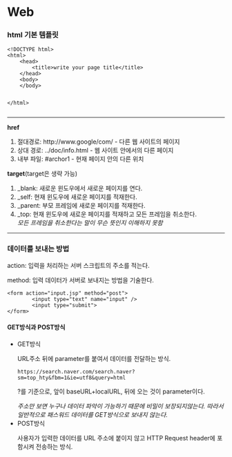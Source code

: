 # Web
<p><h3>html 기본 템플릿</h3></p>
<p><code><pre>
&lt;!DOCTYPE html&gt;
&lt;html&gt;
    &lt;head&gt;
        &lt;title&gt;write your page title&lt;/title&gt;
    &lt;/head&gt;
    &lt;body&gt;
    &lt;/body&gt;

&lt;/html&gt;
</pre></code></p>

<hr>
<p><b>href</b></p>
        <ol>
                <li>절대경로: http://www.google/com/ - 다른 웹 사이트의 페이지</li>
                <li>상대 경로: ../doc/info.html - 웹 사이트 안에서의 다른 페이지</li>
                <li>내부 파일: #archor1 - 현재 페이지 안의 다른 위치</li>
        </ol>
        <p><b>target</b>(target은 생략 가능)</p>
        <ol>
                <li>_blank: 새로운 윈도우에서 새로운 페이지를 연다.</li>
                <li>_self: 현재 윈도우에 새로운 페이지를 적재한다.</li>
                <li>_parent: 부모 프레임에 새로운 페이지를 적재한다.</li>
                <li>_top: 현재 윈도우에 새로운 페이지를 적재하고 모든 프레임을 취소한다.</li>
                <em>모든 프레임을 취소한다는 말이 무슨 뜻인지 이해하지 못함</em>
        </ol>

<hr>

<p><h3>데이터를 보내는 방법</h3></p>
<p>action: 입력을 처리하는 서버 스크립트의 주소를 적는다.</p>
<p>method: 입력 데이터가 서버로 보내지는 방법을 기술한다.</p>
<p><code><pre>
&lt;form action="input.jsp" method="post"&gt;
        &lt;input type="text" name="input" /&gt;
        &lt;input type="submit"&gt;
&lt;/form&gt;
</pre></code></p>
<p><h4>GET방식과 POST방식</h4></p>
<ul>
<li>GET방식</li>
<p>URL주소 뒤에 parameter를 붙여서 데이터를 전달하는 방식.</p>
<p><code>https://search.naver.com/search.naver?sm=top_hty&fbm=1&ie=utf8&query=html</code></p>
<p>?를 기준으로, 앞이 baseURL+localURL, 뒤에 오는 것이 parameter이다. </p>
<em>주소만 보면 누구나 데이터 파악이 가능하기 때문에 비밀이 보장되지않는다. 따라서 일반적으로 패스워드 데이터를 GET방식으로 보내지 않는다.</em>

<li>POST방식</li>
<p>사용자가 입력한 데이터를 URL 주소에 붙이지 않고 HTTP Request header에 포함시켜 전송하는 방식.</p>
</ul>
